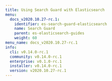 ```yaml
---
title: Using Search Guard with Elasticsearch
menu:
  docs_v2020.10.27-rc.1:
    identifier: es-search-guard-elasticsearch
    name: Search Guard
    parent: es-elasticsearch-guides
    weight: 60
menu_name: docs_v2020.10.27-rc.1
info:
  cli: v0.14.0-rc.1
  community: v0.14.0-rc.1
  enterprise: v0.1.0-rc.1
  installer: v0.14.0-rc.1
  version: v2020.10.27-rc.1
---
```


